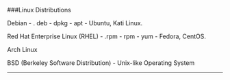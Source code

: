 ###Linux Distributions

Debian   -   . deb   -  dpkg  -  apt -  Ubuntu, Kati Linux.

Red Hat Enterprise Linux (RHEL) - .rpm  -  rpm  -  yum -  Fedora, CentOS.

Arch Linux

BSD (Berkeley Software Distribution) -  Unix-like Operating System

---











